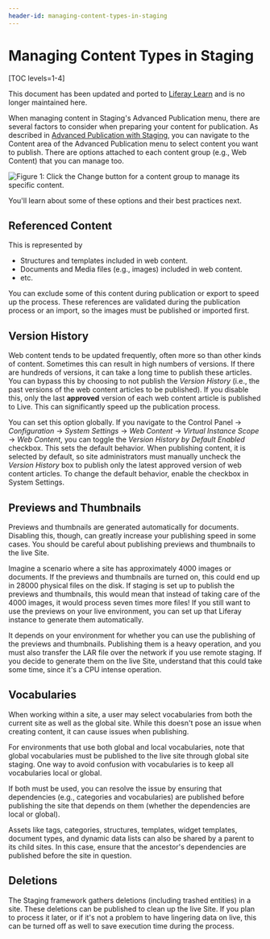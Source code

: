 ```yaml
---
header-id: managing-content-types-in-staging
---
```


# Managing Content Types in Staging

[TOC levels=1-4]

<aside class="alert alert-info">
  <span class="wysiwyg-color-blue120">This document has been updated and ported to <a href="https://learn.liferay.com/dxp/7.x/en/site-building/publishing-tools/staging.html">Liferay Learn</a> and is no longer maintained here.</span>
</aside>

When managing content in Staging's Advanced Publication menu, there are several
factors to consider when preparing your content for publication. As described in
[Advanced Publication with Staging](/docs/7-2/user/-/knowledge_base/u/advanced-publication-with-staging),
you can navigate to the Content area of the Advanced Publication menu
to select content you want to publish. There are options attached to each
content group (e.g., Web Content) that you can manage too.

![Figure 1: Click the *Change* button for a content group to manage its specific content.](../../../../images/web-content-version-history-box.png)

You'll learn about some of these options and their best practices next.

## Referenced Content

This is represented by

- Structures and templates included in web content.
- Documents and Media files (e.g., images) included in web content.
- etc.

You can exclude some of this content during publication or export to speed up
the process. These references are validated during the publication process or an
import, so the images must be published or imported first.

## Version History

Web content tends to be updated frequently, often more so than other kinds of
content. Sometimes this can result in high numbers of versions. If there are
hundreds of versions, it can take a long time to publish these articles. You
can bypass this by choosing to not publish the *Version History* (i.e.,
the past versions of the web content articles to be published). If you disable
this, only the last **approved** version of each web content article is
published to Live. This can significantly speed up the publication process.

You can set this option globally. If you navigate to the Control Panel &rarr;
*Configuration* &rarr; *System Settings* &rarr; *Web Content* &rarr; *Virtual
Instance Scope* &rarr; *Web Content*, you can toggle the *Version History by
Default Enabled* checkbox. This sets the default behavior. When publishing
content, it is selected by default, so site administrators must manually uncheck
the *Version History* box to publish only the latest approved version of web
content articles. To change the default behavior, enable the checkbox in System
Settings.

## Previews and Thumbnails

Previews and thumbnails are generated automatically for documents. Disabling
this, though, can greatly increase your publishing speed in some cases. You
should be careful about publishing previews and thumbnails to the live Site.

Imagine a scenario where a site has approximately 4000 images or documents. If
the previews and thumbnails are turned on, this could end up in 28000 physical
files on the disk. If staging is set up to publish the previews and thumbnails,
this would mean that instead of taking care of the 4000 images, it would process
seven times more files! If you still want to use the previews on your live
environment, you can set up that Liferay instance to generate them
automatically.

It depends on your environment for whether you can use the publishing of the
previews and thumbnails. Publishing them is a heavy operation, and you must
also transfer the LAR file over the network if you use remote staging. If you
decide to generate them on the live Site, understand that this could take some
time, since it's a CPU intense operation.

## Vocabularies

When working within a site, a user may select vocabularies from both the current
site as well as the global site. While this doesn't pose an issue when creating
content, it can cause issues when publishing.

For environments that use both global and local vocabularies, note that global
vocabularies must be published to the live site through global site staging. One
way to avoid confusion with vocabularies is to keep all vocabularies local or
global.

If both must be used, you can resolve the issue by ensuring that dependencies
(e.g., categories and vocabularies) are published before publishing the site
that depends on them (whether the dependencies are local or global).

Assets like tags, categories, structures, templates, widget templates, document
types, and dynamic data lists can also be shared by a parent to its child sites.
In this case, ensure that the ancestor's dependencies are published before the
site in question.

## Deletions

The Staging framework gathers deletions (including trashed entities) in a site.
These deletions can be published to clean up the live Site. If you plan to
process it later, or if it's not a problem to have lingering data on live,
this can be turned off as well to save execution time during the process.

